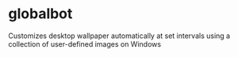 # globalbot
Customizes desktop wallpaper automatically at set intervals using a collection of user-defined images on Windows
